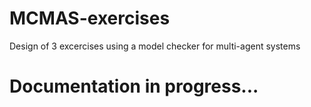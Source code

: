 # MCMAS-exercises
Design of 3 excercises using a model checker for multi-agent systems

# Documentation in progress...
